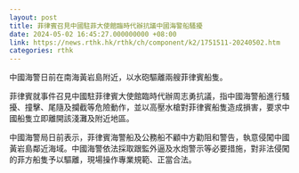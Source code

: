 ```yaml
---
layout: post
title: 菲律賓召見中國駐菲大使館臨時代辦抗議中國海警船騷擾
date: 2024-05-02 16:45:27.000000000 +08:00
link: https://news.rthk.hk/rthk/ch/component/k2/1751511-20240502.htm
categories: rthk
---
```


中國海警日前在南海黃岩島附近，以水砲驅離兩艘菲律賓船隻。

菲律賓就事件召見中國駐菲律賓大使館臨時代辦周志勇抗議，指中國海警船進行騷擾、撞擊、尾隨及攔截等危險動作，並以高壓水槍對菲律賓船隻造成損害，要求中國船隻立即離開該淺灘及附近地區。

中國海警局日前表示，菲律賓海警船及公務船不顧中方勸阻和警告，執意侵闖中國黃岩島鄰近海域。中國海警依法採取跟監外逼及水炮警示等必要措施，對非法侵闖的菲方船隻予以驅離，現場操作專業規範、正當合法。
